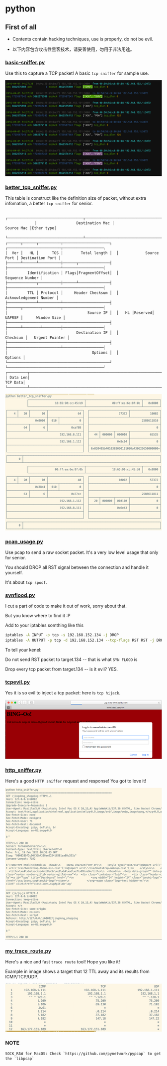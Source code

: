 # python

## First of all

* Contents contain hacking techniques, use is properly, do not be evil.

* 以下内容包含攻击性黑客技术，请妥善使用，勿用于非法用途。

### [basic-sniffer.py](https://github.com/ayiis/python/blob/master/basic-sniffer.py)

Use this to capture a TCP packet! A basic `tcp sniffer` for sample use.

![basic-sniffer](https://raw.githubusercontent.com/ayiis/ayiis.github.io/master/img/basic-sniffer.png)


### [better_tcp_sniffer.py](https://github.com/ayiis/python/blob/master/better_tcp_sniffer.py)

This table is construct like the definition size of packet, without extra infomation, a better `tcp sniffer` for senior.

```code
             ┌──────────────────────────────────┬──────────────────────────────────┬──────────┐
             │                  Destination Mac │                       Source Mac │Ether type│
             └──────────────────────────────────┴──────────────────────────────────┴──────────┘
┌──────┬──────┬──────────┬─────────────────────┐  ┌────────────────────────┬──────────────────┐
│  Ver │   HL │      TOS │        Total length │  │            Source Port │ Destination Port │
├──────┴──────┴──────────┼──────┬──────────────┤  ├────────────────────────┴──────────────────┤
│         Identification │ Flags│FragmentOffset│  │                           Sequence Number │
├─────────────┬──────────┼──────┴──────────────┤  ├───────────────────────────────────────────┤
│         TTL │ Protocol │     Header Checksum │  │                    Acknowledgement Number │
├─────────────┴──────────┴─────────────────────┤  ├──────┬────────┬────────┬──────────────────┤
│                                    Source IP │  │   HL │Reserved│ UAPRSF │      Window Size │
├──────────────────────────────────────────────┤  ├──────┴────────┴────────┼──────────────────┤
│                               Destination IP │  │               Checksum │   Urgent Pointer │
├──────────────────────────────────────────────┤  ├────────────────────────┴──────────────────┤
│                                      Options │  │                                   Options │
└──────────────────────────────────────────────┘  └───────────────────────────────────────────┘
┌─────────┬───────────────────────────────────────────────────────────────────────────────────┐
│ Data Len│                                                                           TCP Data│
└─────────┴───────────────────────────────────────────────────────────────────────────────────┘
```

![better_tcp_sniffer](https://raw.githubusercontent.com/ayiis/ayiis.github.io/master/img/better_tcp_sniffer.jpg)


### [pcap_usage.py](https://github.com/ayiis/python/blob/master/pcap_usage.py)

Use pcap to send a raw socket packet. It's a very low level usage that only for senior.

You should DROP all RST signal between the connection and handle it yourself.

It's about `tcp spoof`.


### [synflood.py](https://github.com/ayiis/python/blob/master/synflood.py)

I cut a part of code to make it out of work, sorry about that.

But you know where to find it :P

Add to your iptables somthing like this

```bash
iptables -A INPUT -p tcp -s 192.168.152.134 -j DROP
iptables -A OUTPUT -p tcp -d 192.168.152.134 --tcp-flags RST RST -j DROP
```

To tell your kenel:

Do not send RST packet to target.134 -- that is what `SYN FLOOD` is

Drop every tcp packet from target.134 -- is it evil? YES.


### [tcpevil.py](https://github.com/ayiis/python/blob/master/tcpevil.py)

Yes it is so evil to inject a tcp packet: here is `tcp hijack`.

![tcpevil](https://raw.githubusercontent.com/ayiis/ayiis.github.io/master/img/tcpevil.png)


### [http_sniffer.py](https://github.com/ayiis/python/blob/master/http_sniffer.py)

Here's a good `HTTP sniffer` request and response! You got to love it!

![http_sniffer](https://raw.githubusercontent.com/ayiis/ayiis.github.io/master/img/http_sniffer.jpg)


### [my_trace_route.py](https://github.com/ayiis/python/blob/master/my_trace_route.py)

Here's a nice and fast `trace route` tool! Hope you like it!

Example in image shows a target that 12 TTL away and its results from ICMP/TCP/UDP.

![my_trace_route](https://raw.githubusercontent.com/ayiis/ayiis.github.io/master/img/my_trace_route.jpg)


### NOTE

    SOCK_RAW for MacOS: Check `https://github.com/pynetwork/pypcap` to get the `libpcap`
